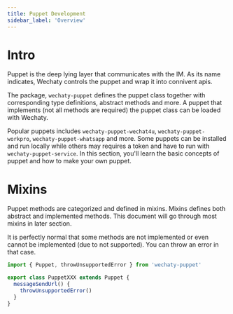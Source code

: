 ```yaml
---
title: Puppet Development
sidebar_label: 'Overview'
---
```


# Intro

Puppet is the deep lying layer that communicates with the IM. As its name indicates, Wechaty controls the puppet and wrap it into connivent apis.

The package, ```wechaty-puppet``` defines the puppet class together with corresponding type definitions, abstract methods and more. A puppet that implements (not all methods are required) the puppet class can be loaded with Wechaty.

Popular puppets includes ```wechaty-puppet-wechat4u```, ```wechaty-puppet-workpro```, ```wechaty-puppet-whatsapp``` and more. Some puppets can be installed and run locally while others may requires a token and have to run with ```wechaty-puppet-service```. In this section, you'll learn the basic concepts of puppet and how to make your own puppet.

# Mixins

Puppet methods are categorized and defined in mixins. Mixins defines both abstract and implemented methods. This document will go through most mixins in later section.

It is perfectly normal that some methods are not implemented or even cannot be implemented (due to not supported). You can throw an error in that case.

```ts
import { Puppet, throwUnsupportedError } from 'wechaty-puppet'

export class PuppetXXX extends Puppet {
  messageSendUrl() {
    throwUnsupportedError()
  }
}
```
